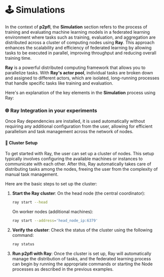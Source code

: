 # 🕹️ Simulations

In the context of **p2pfl**, the **Simulation** section refers to the process of training and evaluating machine learning models in a federated learning environment where tasks such as training, evaluation, and aggregation are distributed across a cluster of computing nodes using **Ray**. This approach enhances the scalability and efficiency of federated learning by allowing tasks to be executed in parallel, improving throughput and reducing overall training time.

**Ray** is a powerful distributed computing framework that allows you to parallelize tasks.  With **Ray's actor pool**, individual tasks are broken down and assigned to different actors, which are isolated, long-running processes that handle specific tasks like training and evaluation.

Here's an explanation of the key elements in the **Simulation** process using Ray:

### 🌐 Ray Integration in your experiments

Once Ray dependencies are installed, it is used automatically without requiring any additional configuration from the user, allowing for efficient parallelism and task management across the network of nodes.

#### 🧩 Cluster Setup

To get started with Ray, the user can set up a cluster of nodes. This setup typically involves configuring the available machines or instances to communicate with each other. After this, Ray automatically takes care of distributing tasks among the nodes, freeing the user from the complexity of manual task management.

Here are the basic steps to set up the cluster:

1. **Start the Ray cluster**: On the head node (the central coordinator):
   ```bash
   ray start --head
   ```
   On worker nodes (additional machines):
   ```bash
   ray start --address='head_node_ip:6379'
   ```

2. **Verify the cluster**: Check the status of the cluster using the following command:
   ```bash
   ray status
   ```

3. **Run p2pfl with Ray**: Once the cluster is set up, Ray will automatically manage the distribution of tasks, and the federated learning process can begin by running the appropriate commands or starting the Node processes as described in the previous examples.


